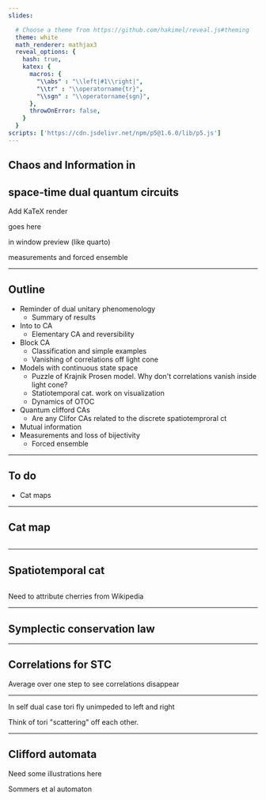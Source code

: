 ```yaml
---
slides:

  # Choose a theme from https://github.com/hakimel/reveal.js#theming
  theme: white
  math_renderer: mathjax3
  reveal_options: {
    hash: true,
    katex: {
      macros: {
        "\\abs" : "\\left|#1\\right|",
        "\\tr" : "\\operatorname{tr}",
        "\\sgn" : "\\operatorname{sgn}",
      },
      throwOnError: false,
    }
  }
scripts: ['https://cdn.jsdelivr.net/npm/p5@1.6.0/lib/p5.js']
---
```


## Chaos and Information in 
## space-time dual quantum circuits

Add KaTeX render

goes here

in window preview (like quarto)

measurements and forced ensemble

---

## Outline

- Reminder of dual unitary phenomenology
  - Summary of results
- Into to CA
  - Elementary CA and reversibility
- Block CA
  - Classification and simple examples
  - Vanishing of correlations off light cone
- Models with continuous state space
  - Puzzle of Krajnik Prosen model. Why don't correlations vanish inside light cone?
  - Statiotemporal cat. work on visualization
  - Dynamics of OTOC
- Quantum clifford CAs
  - Are any Clifor CAs related to the discrete spatiotemproral ct
- Mutual information
- Measurements and loss of bijectivity
  - Forced ensemble 

---
  

## To do

- Cat maps

---

## Cat map

<script type="module">
import catMap from "./assets/cat.js"
const catMapSketch = new p5(catMap, "cat map")
Reveal.on( 'slidechanged', event => {
  if (!!event.currentSlide.querySelector("#cat-map")) {
    catMapSketch.loop()
  }
  else {
    catMapSketch.noLoop()
  }
} );
</script>

<figure align="center">
<div id="cat map" style="display: inline-block"></div>
</figure>

---

## Spatiotemporal cat

<script type="module" src="./assets/st-cat.js">
</script>

<figure align="center">
<div id="st cat" style="display: inline-block"></div>
</figure>

Need to attribute cherries from Wikipedia

---

## Symplectic conservation law

---

## Correlations for STC

Average over one step to see correlations disappear

---

In self dual case tori fly unimpeded to left and right

Think of tori "scattering" off each other.

---

## Clifford automata

Need some illustrations here

Sommers et al automaton